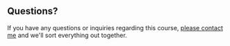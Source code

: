 ## Questions?

If you have any questions or inquiries regarding this course, [please contact me](/contact-me?subject=Rust%20for%20Python%20developers%20inquiry) and we'll sort everything out together.
